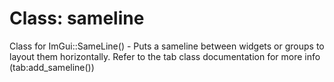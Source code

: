 # Class: sameline

<!-- 
类名：sameline
功能：用于在ImGui中实现水平布局的类
主要用途：
1. 在小部件（widgets）之间添加水平布局
2. 使多个GUI元素在同一行显示
3. 配合tab类使用来创建复杂的布局结构
-->

Class for ImGui::SameLine() - Puts a sameline between widgets or groups to layout them horizontally.
Refer to the tab class documentation for more info (tab:add_sameline())

<!-- 
使用说明：
1. 这个类封装了ImGui::SameLine()函数的功能
2. 通过在小部件之间添加sameline，可以让它们在同一行水平排列
3. 常用于tab类中，通过tab:add_sameline()方法调用
4. 可以用来创建更紧凑和组织良好的GUI界面
-->

